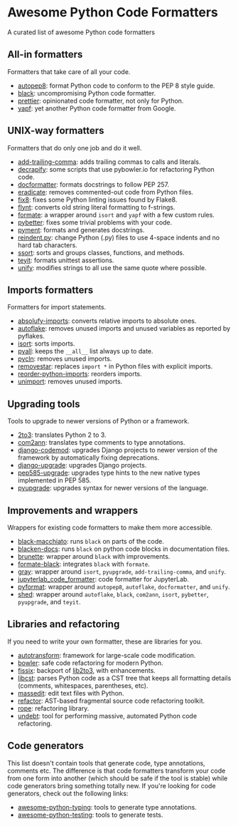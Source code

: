 # Awesome Python Code Formatters

A curated list of awesome Python code formatters

## All-in formatters

Formatters that take care of all your code.

+ [autopep8](https://github.com/hhatto/autopep8): format Python code to conform to the PEP 8 style guide.
+ [black](https://github.com/python/black): uncompromising Python code formatter.
+ [prettier](https://github.com/prettier/prettier): opinionated code formatter, not only for Python.
+ [yapf](https://github.com/google/yapf): yet another Python code formatter from Google.

## UNIX-way formatters

Formatters that do only one job and do it well.

+ [add-trailing-comma](https://github.com/asottile/add-trailing-comma): adds trailing commas to calls and literals.
+ [decrapify](https://github.com/craigds/decrapify): some scripts that use pybowler.io for refactoring Python code.
+ [docformatter](https://github.com/myint/docformatter): formats docstrings to follow PEP 257.
+ [eradicate](https://github.com/myint/eradicate): removes commented-out code from Python files.
+ [fix8](https://github.com/PeterJCLaw/fix8): fixes some Python linting issues found by Flake8.
+ [flynt](https://github.com/ikamensh/flynt): converts old string literal formatting to f-strings.
+ [formate](https://github.com/python-formate/formate): a wrapper around `isort` and `yapf` with a few custom rules.
+ [pybetter](https://pypi.org/project/pybetter/): fixes some trivial problems with your code.
+ [pyment](https://github.com/dadadel/pyment): formats and generates docstrings.
+ [reindent.py](https://github.com/python/cpython/blob/master/Tools/scripts/reindent.py): change Python (.py) files to use 4-space indents and no hard tab characters.
+ [ssort](https://github.com/bwhmather/ssort): sorts and groups classes, functions, and methods.
+ [teyit](https://github.com/isidentical/teyit): formats unittest assertions.
+ [unify](https://github.com/myint/unify): modifies strings to all use the same quote where possible.

## Imports formatters

Formatters for import statements.

+ [absolufy-imports](https://github.com/MarcoGorelli/absolufy-imports): converts relative imports to absolute ones.
+ [autoflake](https://github.com/myint/autoflake): removes unused imports and unused variables as reported by pyflakes.
+ [isort](https://github.com/timothycrosley/isort): sorts imports.
+ [pyall](https://github.com/hakancelik96/pyall): keeps the `__all__` list always up to date.
+ [pycln](https://github.com/hadialqattan/pycln): removes unused imports.
+ [removestar](https://github.com/asmeurer/removestar): replaces `import *` in Python files with explicit imports.
+ [reorder-python-imports](https://github.com/asottile/reorder_python_imports): reorders imports.
+ [unimport](https://github.com/hakancelik96/unimport): removes unused imports.

## Upgrading tools

Tools to upgrade to newer versions of Python or a framework.

+ [2to3](https://docs.python.org/2/library/2to3.html): translates Python 2 to 3.
+ [com2ann](https://github.com/ilevkivskyi/com2ann): translates type comments to type annotations.
+ [django-codemod](https://github.com/browniebroke/django-codemod): upgrades Django projects to newer version of the framework by automatically fixing deprecations.
+ [django-upgrade](https://github.com/adamchainz/django-upgrade): upgrades Django projects.
+ [pep585-upgrade](https://github.com/snok/pep585-upgrade): upgrades type hints to the new native types implemented in PEP 585.
+ [pyupgrade](https://github.com/asottile/pyupgrade): upgrades syntax for newer versions of the language.

## Improvements and wrappers

Wrappers for existing code formatters to make them more accessible.

+ [black-macchiato](https://github.com/wbolster/black-macchiato): runs `black` on parts of the code.
+ [blacken-docs](https://github.com/asottile/blacken-docs): runs `black` on python code blocks in documentation files.
+ [brunette](https://github.com/odwyersoftware/brunette): wrapper around `black` with improvements.
+ [formate-black](https://github.com/python-formate/formate-black): integrates `black` with `formate`.
+ [gray](https://github.com/dizballanze/gray): wrapper around `isort`, `pyupgrade`, `add-trailing-comma`, and `unify`.
+ [jupyterlab_code_formatter](https://github.com/ryantam626/jupyterlab_code_formatter): code formatter for JupyterLab.
+ [pyformat](https://github.com/myint/pyformat): wrapper around `autopep8`, `autoflake`, `docformatter`, and `unify`.
+ [shed](https://github.com/Zac-HD/shed): wrapper around `autoflake`, `black`, `com2ann`, `isort`, `pybetter`, `pyupgrade`, and `teyit`.

## Libraries and refactoring

If you need to write your own formatter, these are libraries for you.

+ [autotransform](https://github.com/nathro/AutoTransform): framework for large-scale code modification.
+ [bowler](https://github.com/facebookincubator/Bowler): safe code refactoring for modern Python.
+ [fissix](https://github.com/jreese/fissix): backport of [lib2to3](https://docs.python.org/2/library/2to3.html), with enhancements.
+ [libcst](https://github.com/Instagram/LibCST): parses Python code as a CST tree that keeps all formatting details (comments, whitespaces, parentheses, etc).
+ [massedit](https://github.com/elmotec/massedit): edit text files with Python.
+ [refactor](https://github.com/isidentical/refactor): AST-based fragmental source code refactoring toolkit.
+ [rope](https://github.com/python-rope/rope): refactoring library.
+ [undebt](https://github.com/Yelp/undebt): tool for performing massive, automated Python code refactoring.

## Code generators

This list doesn't contain tools that generate code, type annotations, comments etc. The difference is that code formatters transform your code from one form into another (which should be safe if the tool is stable) while code generators bring something totally new. If you're looking for code generators, check out the following links:

+ [awesome-python-typing](https://github.com/typeddjango/awesome-python-typing#helper-tools-to-add-annotations-to-existing-code): tools to generate type annotations.
+ [awesome-python-testing](https://github.com/cleder/awesome-python-testing#tools): tools to generate tests.
